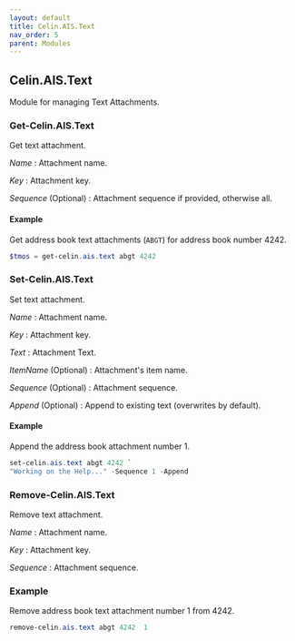 ```yaml
---
layout: default
title: Celin.AIS.Text
nav_order: 5
parent: Modules
---
```


## Celin.AIS.Text

Module for managing Text Attachments.

### Get-Celin.AIS.Text

Get text attachment.

_Name_
: Attachment name.

_Key_
: Attachment key.

_Sequence_ (Optional)
: Attachment sequence if provided, otherwise all.

#### Example

Get address book text attachments (`ABGT`) for address book number 4242.

```powershell
$tmos = get-celin.ais.text abgt 4242
```

### Set-Celin.AIS.Text

Set text attachment.

_Name_
: Attachment name.

_Key_
: Attachment key.

_Text_
: Attachment Text.

_ItemName_ (Optional)
: Attachment's item name.

_Sequence_ (Optional)
: Attachment sequence.

_Append_ (Optional)
: Append to existing text (overwrites by default).

#### Example

Append the address book attachment number 1.

```powershell
set-celin.ais.text abgt 4242 `
"Working on the Help..." -Sequence 1 -Append
```

### Remove-Celin.AIS.Text

Remove text attachment.

_Name_
: Attachment name.

_Key_
: Attachment key.

_Sequence_
: Attachment sequence.

### Example

Remove address book text attachment number 1 from 4242.

```powershell
remove-celin.ais.text abgt 4242  1
```
